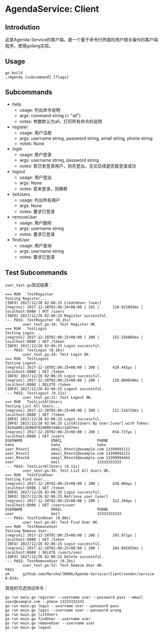 # AgendaService: Client

## Introdution
这是Agenda-Service的客户端，是一个基于命令行界面的用户相关操作的客户端程序，使用golang实现。

## Usage
```
go build
./Agenda [subcommand] [flags]
```

## Subcommands
- help
  - usage: 列出命令说明
  - args: command string (= "all")
  - notes: 参数默认为all，打印所有命令的说明
- register
  - usage: 用户注册
  - args: username string, password string, email string, phone string
  - notes: None
- login
  - usage: 用户登录
  - args: username string, password string
  - notes: 若已有登录用户，则先登出，无论后续是否能登录成功
- logout
  - usage: 用户登出
  - args: None
  - notes: 若未登录，则静默
- listUsers
  - usage: 列出所有用户
  - args: None
  - notes: 要求已登录
- removeUser
  - usage: 用户删除
  - args: username string
  - notes: 要求已登录
- findUser
  - usage: 用户查询
  - args: username string
  - notes: 要求已登录


## Test Subcommands
`user_test.go`测试结果：
```
=== RUN   TestRegister
Testing Register...
[INFO] 2017/12/28 02:06:25 CreateUser [user]
[negroni] 2017-12-28T02:06:24+08:00 | 201 |      120.922093ms | localhost:8080 | PUT /users
[INFO] 2017/12/28 02:06:25 Register successful.
--- PASS: TestRegister (0.15s)
        user_test.go:18: Test Register OK.
=== RUN   TestLogin
Testing Login...
[negroni] 2017-12-28T02:06:25+08:00 | 200 |      155.156805ms | localhost:8080 | GET /token
[INFO] 2017/12/28 02:06:25 Login successful.
--- PASS: TestLogin (0.16s)
        user_test.go:24: Test Login OK.
=== RUN   TestLogout
Testing Logout...
[negroni] 2017-12-28T02:06:25+08:00 | 200 |      420.441µs | localhost:8080 | GET /token
[INFO] 2017/12/28 02:06:25 Login successful.
[negroni] 2017-12-28T02:06:25+08:00 | 200 |      120.860638ms | localhost:8080 | DELETE /token
[INFO] 2017/12/28 02:06:25 Logout successful.
--- PASS: TestLogout (0.12s)
        user_test.go:31: Test Logout OK.
=== RUN   TestListAllUsers
Testing List All Users...
[negroni] 2017-12-28T02:06:25+08:00 | 200 |      111.516715ms | localhost:8080 | GET /token
[INFO] 2017/12/28 02:06:25 Login successful.
[INFO] 2017/12/28 02:06:25 ListAllUsers By User:[user] with Token:[824a80b12b90df82400b7e08cc1dd7ee]
[negroni] 2017-12-28T02:06:25+08:00 | 200 |      654.737µs | localhost:8080 | GET /users
USERNAME             EMAIL                PHONE
haha                 haha                 haha
user_Rtest1          email_Rtest1@example.com 13399991111
user_Rtest2          email_Rtest2@example.com 13399992222
user_Rtest4          email_Rtest4@example.com 13399994444
user                 mail                 13333333333
--- PASS: TestListAllUsers (0.11s)
        user_test.go:38: Test List All Users OK.
=== RUN   TestFindUser
Testing Find User...
[negroni] 2017-12-28T02:06:25+08:00 | 200 |      436.066µs | localhost:8080 | GET /token
[INFO] 2017/12/28 02:06:25 Login successful.
[INFO] 2017/12/28 02:06:25 Retrieve user [user]
[negroni] 2017-12-28T02:06:25+08:00 | 200 |      312.394µs | localhost:8080 | GET /users/user
USERNAME             EMAIL                PHONE
user                 mail                 13333333333
--- PASS: TestFindUser (0.00s)
        user_test.go:45: Test Find User OK.
=== RUN   TestRemoveUser
Testing Remove User...
[negroni] 2017-12-28T02:06:25+08:00 | 200 |      293.871µs | localhost:8080 | GET /token
[INFO] 2017/12/28 02:06:25 Login successful.
[negroni] 2017-12-28T02:06:25+08:00 | 200 |      284.892655ms | localhost:8080 | DELETE /users/user
[INFO] 2017/12/28 02:06:25 Delete successful.
--- PASS: TestRemoveUser (0.29s)
        user_test.go:52: Test Remove User OK.
PASS
ok      github.com/MarshallW906/Agenda-Service/client/vendor/service    0.834s
```

其他的可选测试命令：
```
go run main.go register --username user --password pass --email user@example.com --phone 13333333333
go run main.go login --username user --password pass
go run main.go login --username user --password wrong
go run main.go listUsers
go run main.go findUser --username user
go run main.go removeUser --username user
go run main.go logout
```